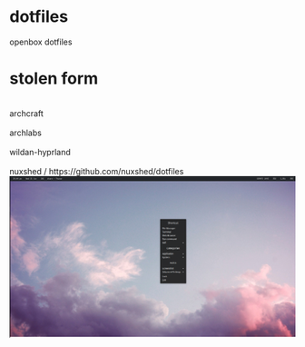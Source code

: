 # dotfiles

openbox dotfiles


<h1>stolen form</h1>
<br>archcraft</br>
<br>archlabs</br>
<br>wildan-hyprland</br>
<br>nuxshed / https://github.com/nuxshed/dotfiles</br>

<img src="./sample.png">





